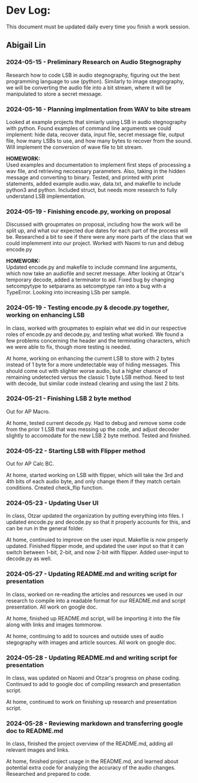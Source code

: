 # Dev Log:

This document must be updated daily every time you finish a work session.

## Abigail Lin

### 2024-05-15 - Preliminary Research on Audio Stegnography
Research how to code LSB in audio stegnography, figuring out the best programming language to use (python). Similarly to image stegnography, we will be converting the audio file into a bit stream, where it will be manipulated to store a secret message.

### 2024-05-16 - Planning implmentation from WAV to bite stream
Looked at example projects that simiarly using LSB in audio stegnography with python. Found examples of command line arguments we could implement: hide data, recover data, input file, secret message file, output file, how many LSBs to use, and how many bytes to recover from the sound. Will implement the conversion of wave file to bit stream.

**HOMEWORK:**\
Used examples and documentation to implement first steps of processing a wav file, and retrieving neccessary parameters. Also, taking in the hidden message and converting to binary. Tested, and printed with print statements, added example audio.wav, data.txt, and makefile to include python3 and python. Included struct, but needs more research to fully understand LSB implementation.

### 2024-05-19 - Finishing encode.py, working on proposal
Discussed with groupmates on proposal, including how the work will be split up, and what our expected due dates for each part of the process will be. Researched a bit to see if there were any more parts of the class that we could implemment into our project. Worked with Naomi to run and debug encode.py

**HOMEWORK:**\
Updated encode.py and makefile to include command line arguments, which now take an audiofile and secret message. After looking at Otzar's temporary decode, added a terminator to aid. Fixed bug by changing setcompytype to setparams as setcomptype ran into a bug with a TypeError. Looking into increasing LSb per sample.

### 2024-05-19 - Testing encode.py & decode.py together, working on enhancing LSB
In class, worked with groupmates to explain what we did in our respective roles of encode.py and decode.py, and testing what worked. We found a few problems concerning the header and the terminating characters, which we were able to fix, though more testing is needed.

At home, working on enhancing the current LSB to store with 2 bytes instead of 1 byte for a more undetectable way of hiding messages. This should come out with slighter worse audio, but a higher chance of remaining undetected versus the classic 1 byte LSB method. Need to test with decode, but similar code instead clearing and using the last 2 bits.

### 2024-05-21 - Finishing LSB 2 byte method
Out for AP Macro.

At home, tested current decode.py. Had to debug and remove some code from the prior 1 LSB that was messing up the code, and adjust decoder slightly to accomodate for the new LSB 2 byte method. Tested and finished.

### 2024-05-22 - Starting LSB with Flipper method
Out for AP Calc BC.

At home, started working on LSB with flipper, which will take the 3rd and 4th bits of each audio byte, and only change them if they match certain conditions. Created check_flip function.

### 2024-05-23 - Updating User UI
In class, Otzar updated the organization by putting everything into files. I updated encode.py and decode.py so that it properly accounts for this, and can be run in the general folder.

At home, continuied to improve on the user input. Makefile is now properly updated. Finished flipper mode, and updated the user input so that it can switch between 1-bit, 2-bit, and now 2-bit with flipper. Added user-input to decode.py as well.


### 2024-05-27 - Updating README.md and writing script for presentation
In class, worked on re-reading the articles and resources we used in our research to compile into a readable format for our README.md and script presentation. All work on google doc.

At home, finished up README.md script, will be importing it into the file along with links and images tommorow.

At home, continuing to add to sources and outside uses of audio stegography with images and article sources. All work on google doc.

### 2024-05-28 - Updating README.md and writing script for presentation
In class, was updated on Naomi and Otzar's progress on phase coding. Continued to add to google doc of compiling research and presentation script.

At home, continued to work on finishing up research and presentation script.

### 2024-05-28 - Reviewing markdown and transferring google doc to README.md
In class, finished the project overview of the README.md, adding all relevant images and links.

At home, finished project usage in the README.md, and learned about potential extra code for analyzing the accuracy of the audio changes. Researched and prepared to code.
